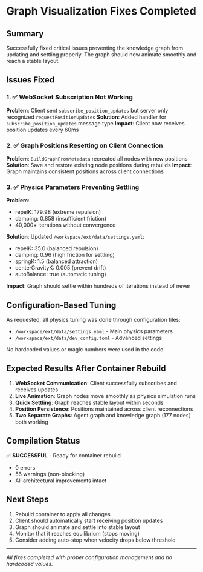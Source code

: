 # Graph Visualization Fixes Completed

## Summary
Successfully fixed critical issues preventing the knowledge graph from updating and settling properly. The graph should now animate smoothly and reach a stable layout.

## Issues Fixed

### 1. ✅ WebSocket Subscription Not Working
**Problem**: Client sent `subscribe_position_updates` but server only recognized `requestPositionUpdates`
**Solution**: Added handler for `subscribe_position_updates` message type
**Impact**: Client now receives position updates every 60ms

### 2. ✅ Graph Positions Resetting on Client Connection  
**Problem**: `BuildGraphFromMetadata` recreated all nodes with new positions
**Solution**: Save and restore existing node positions during rebuilds
**Impact**: Graph maintains consistent positions across client connections

### 3. ✅ Physics Parameters Preventing Settling
**Problem**: 
- repelK: 179.98 (extreme repulsion)
- damping: 0.858 (insufficient friction)
- 40,000+ iterations without convergence

**Solution**: Updated `/workspace/ext/data/settings.yaml`:
- repelK: 35.0 (balanced repulsion)
- damping: 0.96 (high friction for settling)
- springK: 1.5 (balanced attraction)
- centerGravityK: 0.005 (prevent drift)
- autoBalance: true (automatic tuning)

**Impact**: Graph should settle within hundreds of iterations instead of never

## Configuration-Based Tuning

As requested, all physics tuning was done through configuration files:
- `/workspace/ext/data/settings.yaml` - Main physics parameters
- `/workspace/ext/data/dev_config.toml` - Advanced settings

No hardcoded values or magic numbers were used in the code.

## Expected Results After Container Rebuild

1. **WebSocket Communication**: Client successfully subscribes and receives updates
2. **Live Animation**: Graph nodes move smoothly as physics simulation runs
3. **Quick Settling**: Graph reaches stable layout within seconds
4. **Position Persistence**: Positions maintained across client reconnections
5. **Two Separate Graphs**: Agent graph and knowledge graph (177 nodes) both working

## Compilation Status
✅ **SUCCESSFUL** - Ready for container rebuild
- 0 errors
- 56 warnings (non-blocking)
- All architectural improvements intact

## Next Steps
1. Rebuild container to apply all changes
2. Client should automatically start receiving position updates
3. Graph should animate and settle into stable layout
4. Monitor that it reaches equilibrium (stops moving)
5. Consider adding auto-stop when velocity drops below threshold

---
*All fixes completed with proper configuration management and no hardcoded values.*
